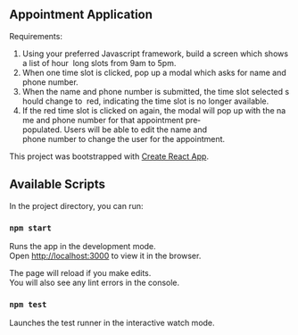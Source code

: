 ## Appointment Application

Requirements:
1. Using your preferred Javascript framework, build a screen which shows a list of hour  long slots from 9am to 5pm.  
2. When one time slot is clicked, pop up a modal which asks for name and phone number.
3. When the name and phone number is submitted, the time slot selected should change to 
    red, indicating the time slot is no longer available.  
4. If the red time slot is clicked on again, the modal will pop up with the name and phone
   number for that appointment pre­populated. Users will be able to edit the name and  
   phone number to change the user for the appointment. 

This project was bootstrapped with [Create React App](https://github.com/facebook/create-react-app).

## Available Scripts

In the project directory, you can run:

### `npm start`

Runs the app in the development mode.<br>
Open [http://localhost:3000](http://localhost:3000) to view it in the browser.

The page will reload if you make edits.<br>
You will also see any lint errors in the console.

### `npm test`

Launches the test runner in the interactive watch mode.<br>

